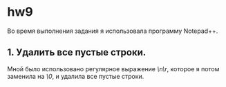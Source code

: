 # hw9
Во время выполнения задания я использовала программу Notepad++.
## 1. Удалить все пустые строки.
Мной было использовано регулярное выражение *\n\r*, которое я потом заменила на *\0*, и удалила все пустые строки. 
